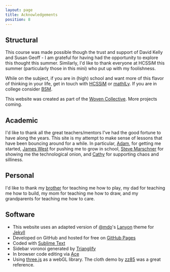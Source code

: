 ```yaml
---
layout: page
title: Acknowledgements
position: 8
---
```


## Structural 

This course was made possible though the trust and support of David Kelly and Susan Geoff - I am grateful for having had the opportunity to explore this thought this summer.  Similarly, I'd like to thank everyone at HCSSiM this summer (particularly those in this mini) who put up with my foolishness.

While on the subject, if you are in (high) school and want more of this flavor of thinking in your life, get in touch with [HCSSiM](http://hcssim.org) or [mathILy](http://www.mathily.org/).  If you are in college consider [BSM](http://www.budapestsemesters.com/).

This website was created as part of the [Woven Collective](http://www.wovencollective.org/the-band/). More projects coming.

## Academic 

I'd like to thank all the great teachers/mentors I've had the good fortune to have along the years.  This site is my attempt to make sense of lessons that have been bouncing around for a while.  In particular, [Adam](https://web.math.princeton.edu/~amarcus/index.html), for getting me started, [James West](https://www.math.cornell.edu/m/People/bynetid/jew13) for pushing me to grow in school, [Steve Marschner](http://www.cs.cornell.edu/~srm/) for showing me the technological onion, and [Cathy](http://mathbabe.org/) for supporting chaos and silliness.  

## Personal

I'd like to thank my [brother](https://danscreativeoutlet.wordpress.com/) for teaching me how to play, my dad for teaching me how to build, my mom for teaching me how to draw, and my grandparents for teaching me how to care.  

## Software

* This website uses an adapted version of [@mdo](https://twitter.com/mdo)'s [Lanyon](http://lanyon.getpoole.com) theme for [Jekyll](http://jekyllrb.com)
* Developed on GitHub and hosted for free on [GitHub Pages](https://pages.github.com)
* Coded with [Sublime Text](http://sublimetext.com)
* Sidebar voronoi generated by [Trianglify](http://qrohlf.com/trianglify/)
* In browser code editing via [Ace](https://ace.c9.io/#nav=about)
* Using [three.js](http://threejs.org/) as a webGL library.  The cloth demo by [zz85](http://www.joshuakoo.com/) was a great reference.  

<!-- <p class="message">
  Hey there! This page is included as an example. Feel free to customize it for your own use upon downloading. Carry on!
</p>

## Philisophical

https://github.com/ledeprogram/courses/tree/master/platforms

My interest in experimenting with using web technologies to make explorable explinations LINK, goes back some time.  Vi Hart one.  Also, Cathy lede program class.  

In the novel, *The Strange Case of Dr. Jeykll and Mr. Hyde*, Mr. Poole is Dr. Jekyll's virtuous and loyal butler. Similarly, Poole is an upstanding and effective butler that helps you build Jekyll themes. It's made by [@mdo](https://twitter.com/mdo).

There are currently two themes built on Poole:

* [Hyde](http://hyde.getpoole.com)
* [Lanyon](http://lanyon.getpoole.com)

Learn more and contribute on [GitHub](https://github.com/poole).

## Setup

Some fun facts about the setup of this project include:

* Built for [Jekyll](http://jekyllrb.com)
* Developed on GitHub and hosted for free on [GitHub Pages](https://pages.github.com)
* Coded with [Sublime Text 2](http://sublimetext.com), an amazing code editor
* Designed and developed while listening to music like [Blood Bros Trilogy](https://soundcloud.com/maddecent/sets/blood-bros-series)

Have questions or suggestions? Feel free to [open an issue on GitHub](https://github.com/poole/issues/new) or [ask me on Twitter](https://twitter.com/mdo).

Thanks for reading!

https://github.com/poole/lanyon -->
